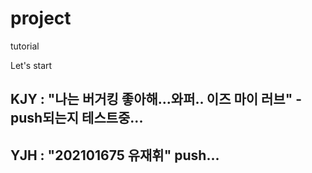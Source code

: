 # project
tutorial

Let's start

## KJY : "나는 버거킹 좋아해...와퍼.. 이즈 마이 러브" - push되는지 테스트중...<H2>

## YJH : "202101675 유재휘" push...<H2>
